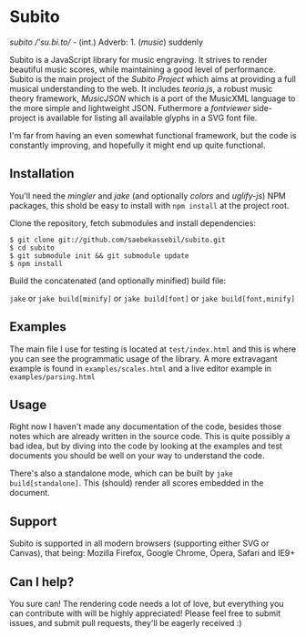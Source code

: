# Subito

*subito /'su.bi.to/* - (int.) Adverb: 1. (*music*) suddenly

Subito is a JavaScript library for music engraving. It strives to render beautiful
music scores, while maintaining a good level of performance. Subito is the main project
of the *Subito Project* which aims at providing a full musical understanding to the
web. It includes *teoria.js*, a robust music theory framework, *MusicJSON* which is a 
port of the MusicXML language to the more simple and lightweight JSON. Futhermore a
*fontviewer* side-project is available for listing all available glyphs in a SVG
font file.

I'm far from having an even somewhat functional framework, but the code is constantly
improving, and hopefully it might end up quite functional.

## Installation

You'll need the *mingler* and *jake* (and optionally *colors* and *uglify-js*) 
NPM packages, this shold be easy to install with `npm install` at the project root.

Clone the repository, fetch submodules and install dependencies:

    $ git clone git://github.com/saebekassebil/subito.git
    $ cd subito
    $ git submodule init && git submodule update
    $ npm install

Build the concatenated (and optionally minified) build file:

`jake` or `jake build[minify]` or `jake build[font]` or `jake build[font,minify]`

## Examples

The main file I use for testing is located at `test/index.html` and this is where
you can see the programmatic usage of the library. A more extravagant example is
found in `examples/scales.html` and a live editor example in `examples/parsing.html`

## Usage

Right now I haven't made any documentation of the code, besides those notes
which are already written in the source code. This is quite possibly a bad
idea, but by diving into the code by looking at the examples and test documents you
should be well on your way to understand the code.

There's also a standalone mode, which can be built by `jake build[standalone]`. This
(should) render all scores embedded in the document.

## Support

Subito is supported in all modern browsers (supporting either SVG or Canvas),
that being: Mozilla Firefox, Google Chrome, Opera, Safari and IE9+

## Can I help?

You sure can! The rendering code needs a lot of love, but everything you can contribute
with will be highly appreciated! Please feel free to submit issues, and submit 
pull requests, they'll be eagerly received :)

